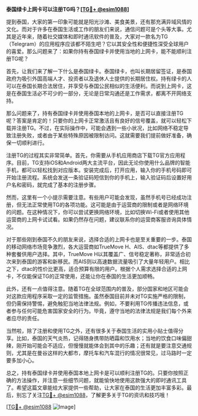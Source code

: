 **泰国绿卡上网卡可以注册TG吗？[[TG💪+ @esim1088](https://t.me/s/esim1088)]**

提到泰国，大家的第一印象可能就是阳光沙滩、美食美景，还有那充满异域风情的文化。而对于许多在泰国生活或工作的朋友们来说，通信问题可是个头等大事。尤其是近年来，随着社交媒体和即时通讯软件的普及，大家对一款名为TG（Telegram）的应用程序应该都不陌生吧？它以其安全性和便捷性深受全球用户的喜爱。那么问题来了：如果你持有泰国绿卡并使用当地的上网卡，能不能顺利注册TG呢？

首先，让我们来了解一下什么是泰国绿卡。泰国绿卡，也叫长期居留签证，是泰国政府为吸引外国高端人才、投资者以及退休人士提供的长期居住权。持有绿卡的人可以在泰国长期合法居住，并享受与泰国公民相似的生活便利。而说到上网卡，这是在泰国生活必不可少的一部分，无论是日常沟通还是工作需求，都离不开网络支持。

那么问题来了，持有泰国绿卡并使用泰国本地的上网卡，是否可以直接注册TG呢？答案是肯定的！只要你的上网卡正常激活且有良好的信号覆盖，就可以轻松下载并注册TG。不过，在实际操作中，可能会遇到一些小状况，比如网络不稳定导致注册失败，或者由于某些特殊原因被限制访问。这就需要我们提前做好准备，确保一切顺利进行。

注册TG的过程其实非常简单。首先，你需要从手机应用商店下载TG官方应用程序。目前，TG支持iOS和Android两大主流平台，因此无论你使用什么品牌的智能手机，都可以轻松找到对应版本。安装完成后，打开应用，输入你的手机号码即可开始注册流程。系统会发送一条验证码短信到你的手机上，输入验证码后设置好用户名和密码，就完成了基本的注册步骤。

然而，这里有一个小提示需要注意。有些用户可能会发现，虽然手机号已经成功注册，但无法正常使用TG的各项功能。这可能是由于运营商的限制或者是网络环境的问题。在这种情况下，你可以尝试更换网络环境，比如切换Wi-Fi或者使用其他运营商的上网卡试试看。如果仍然存在问题，建议联系你的运营商客服咨询具体情况。

对于那些刚到泰国不久的朋友来说，选择合适的上网卡也是至关重要的一步。泰国的移动网络市场竞争激烈，各大运营商如TrueMove H、AIS、dtac等都提供了多种套餐供用户选择。其中，TrueMove H以其覆盖广、信号稳定著称，非常适合初次来到泰国的游客和新移民。而AIS则以高速数据流量吸引了大量年轻用户。相比之下，dtac的性价比更高，适合预算有限的用户。根据个人需求选择合适的上网卡，不仅能保证TG的正常使用，还能让你在泰国的生活更加顺畅。

此外，还有一点值得注意。随着TG在全球范围内的普及，部分国家和地区可能会对这款应用程序采取一定的监管措施。虽然泰国目前并未对TG实施严格的限制，但仍需保持警惕，避免触犯当地法律法规。例如，不要利用TG传播违法信息，或者参与任何可能危害国家安全的行为。毕竟，遵守当地的法律法规是我们每个外来者应尽的责任。

当然啦，除了注册和使用TG之外，还有很多关于泰国生活的实用小贴士值得分享。比如，泰国的天气炎热，记得随身携带防晒霜和饮用水；当地的饮食口味偏甜辣，刚开始可能会不适应，但慢慢就能体会到其中的乐趣；还有就是要注意交通规则，尤其是在曼谷这样的大都市，摩托车和汽车混行的情况很常见，过马路时一定要多加小心。

总之，持有泰国绿卡并使用泰国本地上网卡是可以顺利注册TG的。只要你按照正确的方法操作，并注意一些细节问题，就能愉快地使用这款强大的即时通讯工具了。希望这篇文章能给大家提供一些帮助，让大家在泰国的生活更加丰富多彩。最后，别忘了关注[TG💪+ @esim1088](https://t.me/s/esim1088)，了解更多关于TG的资讯和技巧哦！

[[TG💪+ @esim1088](https://t.me/s/esim1088) ![Image](https://i.postimg.cc/4NQfJmqS/Snipaste-2025-05-13-00-14-12.png)]
